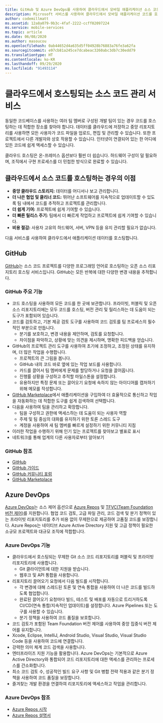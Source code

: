```yaml
---
title: GitHub 및 Azure DevOps를 사용하여 클라우드에서 모바일 애플리케이션 소스 코드 호스팅
description: Microsoft 서비스를 사용하여 클라우드에서 모바일 애플리케이션 코드를 호스팅하는 서비스에 대해 알아봅니다.
author: codemillmatt
ms.assetid: 12a8a079-9b3c-4faf-2222-ccff02097224
ms.service: mobile-services
ms.topic: article
ms.date: 06/08/2020
ms.author: masoucou
ms.openlocfilehash: 0ab44652d4a635d5ff04928b76883a76fe3a62fa
ms.sourcegitcommit: e97cb81a245ce7dcabeac3260abc3db7c30edd79
ms.translationtype: HT
ms.contentlocale: ko-KR
ms.lasthandoff: 09/29/2020
ms.locfileid: "91493114"
---
```

# <a name="cloud-hosted-source-code-management-services"></a>클라우드에서 호스팅되는 소스 코드 관리 서비스

동일한 코드베이스를 사용하는 여러 팀 멤버로 구성된 개발 팀이 있는 경우 코드를 호스팅하는 데 적합한 장소를 찾아야 합니다. 데이터를 클라우드에 저장하고 중앙 리포지토리를 사용하면 모든 사용자가 코드 파일을 업로드, 편집 및 관리할 수 있습니다. 또한 프로젝트에서 다른 개발자와 상호 작용할 수 있습니다. 인터넷이 연결되어 있는 한 어디에 있든 코드에 쉽게 액세스할 수 있습니다.

클라우드 호스팅은 온-프레미스 옵션보다 훨씬 더 쉽습니다. 하드웨어 구성이 덜 필요하며, 조직에서 구현 프로세스를 더 민첩한 방식으로 완료할 수 있습니다.

## <a name="benefits-of-hosting-source-code-in-the-cloud"></a>클라우드에서 소스 코드를 호스팅하는 경우의 이점

- **중앙 클라우드 스토리지:** 데이터를 어디서나 보고 관리합니다.
- **더 나은 협업 및 클리너 코드:** 뛰어난 소프트웨어를 지속적으로 업데이트할 수 있도록 팀 내에서 코드를 추적하고 프로젝트를 관리합니다.
- **더 쉽게 기여:** 프로젝트에 쉽게 기여할 수 있습니다.
- **더 빠른 릴리스 주기:** 팀에서 더 빠르게 작업하고 프로젝트에 쉽게 기여할 수 있습니다.
- **비용 절감:** 사용자 고유의 하드웨어, 서버, VPN 등을 유지 관리할 필요가 없습니다.

다음 서비스를 사용하여 클라우드에서 애플리케이션 데이터를 호스팅합니다.

## <a name="github"></a>GitHub

[GitHub](https://github.com/)는 소스 코드 프로젝트를 다양한 프로그래밍 언어로 호스팅하는 오픈 소스 리포지토리 호스팅 서비스입니다. GitHub는 모든 반복에 대한 다양한 변경 내용을 추적합니다.

### <a name="github-key-features"></a>GitHub 주요 기능

- 코드 호스팅을 사용하여 모든 코드를 한 곳에 보관합니다. 프라이빗, 퍼블릭 및 오픈 소스 리포지토리에는 모두 코드를 호스팅, 버전 관리 및 릴리스하는 데 도움이 되는 도구가 포함되어 있습니다.
- 코드를 검토하고, 기본 제공 검토 도구를 사용하여 코드 검토를 팀 프로세스의 필수적인 부분으로 만듭니다.
  - 분기를 보호하고, 변경 내용을 제안하며, 검토를 요청합니다.
  - 차이점을 파악하고, 상황에 맞는 의견을 제시하며, 명확한 피드백을 얻습니다.
- GitHub의 프로젝트 관리 도구를 사용하여 초기에 조정하고, 조정된 상태를 유지하며, 더 많은 작업을 수행합니다.
  - 프로젝트의 큰 그림을 봅니다.
  - GitHub 내의 코드 바로 옆에 있는 작업 보드를 사용합니다.
  - 카드를 끌어서 팀 멤버에게 문제를 할당하거나 요청을 끌어옵니다.
  - 진행률 상황을 구성하고 추적할 마일스톤을 설정합니다.
  - 유용하지만 특정 문제 또는 끌어오기 요청에 속하지 않는 아이디어를 캡처하기 위해 메모를 작성합니다.
- [GitHub Marketplace](https://github.com/marketplace)에서 애플리케이션을 구입하여 더 효율적으로 통신하고 작업을 자동화하는 데 적합한 도구를 쉽게 검색하여 선택합니다.
- 다음을 사용하여 팀을 관리하고 확장합니다. 
  - 팀을 구성하고 권한에 액세스하는 데 도움이 되는 사용자 역할
  - 주제 및 팀 중심의 대화를 유지하기 위한 토론 스레드 도구
  - 계정을 사용하여 새 팀 멤버를 빠르게 설정하기 위한 커뮤니티 지침
- 이러한 작업을 수행하기 위해 인기 있는 프로젝트를 찾아보고 별표로 표시
- 네트워크를 통해 업계의 다른 사용자로부터 알아보기

### <a name="github-references"></a>GitHub 참조

- [GitHub](https://github.com/)
- [GitHub 가이드](https://guides.github.com/)
- [GitHub 커뮤니티 포럼](https://github.community/)
- [GitHub Marketplace](https://github.com/marketplace)

## <a name="azure-devops"></a>Azure DevOps

[Azure DevOps](https://azure.microsoft.com/services/devops/)는 소스 제어 옵션으로 [Azure Repos](https://azure.microsoft.com/services/devops/repos/) 및 [TFVC(Team Foundation 버전 제어)](/azure/devops/repos/tfvc/index?view=azure-devops)를 지원합니다. 협업 코드 검토, 고급 파일 관리, 코드 검색 및 분기 정책이 있는 프라이빗 리포지토리를 추가 비용 없이 무제한으로 제공하여 고품질 코드를 보장합니다. Azure Repos는 네이티브 Azure Active Directory 지원 및 고급 정책이 필요한 소규모 프로젝트와 대규모 조직에 적합합니다.

### <a name="azure-devops-features"></a>Azure DevOps 기능

- 클라우드에서 호스팅되는 무제한 Git 소스 코드 리포지토리를 퍼블릭 및 프라이빗 리포지토리에 사용합니다.
  - Git 클라이언트에 대한 지원을 받습니다.
  - 웹후크 및 API 통합을 사용합니다.
- 리포지토리 끌어오기 요청에서 다음 빌드를 시작합니다.
  - 각 변경에 대해 스레드된 토론 및 연속 통합을 사용하여 더 나은 코드를 빌드하도록 협업합니다.
  - 완료된 끌어오기 요청마다 빌드, 테스트 및 배포를 자동으로 트리거하도록 CI/CD(연속 통합/지속적인 업데이트)를 설정합니다. Azure Pipelines 또는 도구를 사용할 수 있습니다.
  - 분기 정책을 사용하여 코드 품질을 보호합니다.
- 코드 검토가 포함된 Team Foundation 버전 제어를 사용하여 중앙 집중식 버전 제어를 유지합니다.
- Xcode, Eclipse, IntelliJ, Android Studio, Visual Studio, Visual Studio Code 등을 사용하여 코드에 연결합니다.
- 강력한 의미 체계 코드 검색을 사용합니다.
- 엔터프라이즈 지원 기능을 활용합니다. Azure DevOps는 기본적으로 Azure Active Directory와 통합되어 코드 리포지토리에 대한 액세스를 관리하는 프로세스를 간소화합니다.
- 최소 코드 검토 수, 성공적인 빌드 요구 사항 및 Git 병합 전략 적용과 같은 분기 정책을 사용하여 코드 품질을 보장합니다.
- 즐겨찾는 개발 환경을 연결하여 리포지토리에 액세스하고 작업을 관리합니다.

### <a name="azure-devops-references"></a>Azure DevOps 참조

- [Azure Repos 시작](https://azure.microsoft.com/services/devops/repos/) 
- [Azure Repos 설명서](/azure/devops/repos/?view=azure-devops)